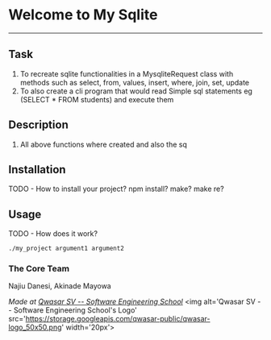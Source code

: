 # Welcome to My Sqlite
***

## Task
1. To recreate sqlite functionalities in a MysqliteRequest class with methods such as select, from, values, insert, where, join, set, update
2. To also create a cli program that would read Simple sql statements eg (SELECT * FROM students) and execute them

## Description
1. All above functions where created and also the sq

## Installation
TODO - How to install your project? npm install? make? make re?

## Usage
TODO - How does it work?
```
./my_project argument1 argument2
```

### The Core Team
Najiu Danesi, Akinade Mayowa

<span><i>Made at <a href='https://qwasar.io'>Qwasar SV -- Software Engineering School</a></i></span>
<span><img alt='Qwasar SV -- Software Engineering School's Logo' src='https://storage.googleapis.com/qwasar-public/qwasar-logo_50x50.png' width='20px'></span>

